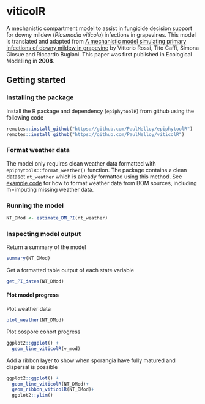# viticolR
A mechanistic compartment model to assist in fungicide decision support for 
downy mildew (*Plasmodia viticola*) infections in grapevines.
This model is translated and adapted from 
[A mechanistic model simulating primary infections of downy mildew in grapevine](https://www.sciencedirect.com/science/article/pii/S0304380007005881)
by Vittorio Rossi, Tito Caffi, Simona Giosue and Riccardo Bugiani. 
This paper was first published in Ecological Modelling in **2008**.

## Getting started  
### Installing the package
Install the R package and dependency (`epiphytoolR`) from github using the following 
code

```r
remotes::install_github("https://github.com/PaulMelloy/epiphytoolR")
remotes::install_github("https://github.com/PaulMelloy/viticolR")
```

### Format weather data  
The model only requires clean weather data formatted with `epiphytoolR::format_weather()`
function.
The package contains a clean dataset `nt_weather` which is already formatted using
this method.
See [example code](https://github.com/PaulMelloy/viticolR/blob/main/data-raw/DATASET.R)
for how to format weather data from BOM sources, including m=imputing missing 
weather data.  

### Running the model  
```r
NT_DMod <- estimate_DM_PI(nt_weather)
```

### Inspecting model output  

Return a summary of the model  
```r
summary(NT_DMod)
```

Get a formatted table output of each state variable

```r
get_PI_dates(NT_DMod)
```

#### Plot model progress  

Plot weather data  

```r
plot_weather(NT_DMod)
```

Plot oospore cohort progress  

```r
ggplot2::ggplot() +
  geom_line_viticolR(v_mod)
```

Add a ribbon layer to show when sporangia have fully matured and dispersal is 
possible
```r
ggplot2::ggplot() +
  geom_line_viticolR(NT_DMod)+
  geom_ribbon_viticolR(NT_DMod)+
  ggplot2::ylim()
```
